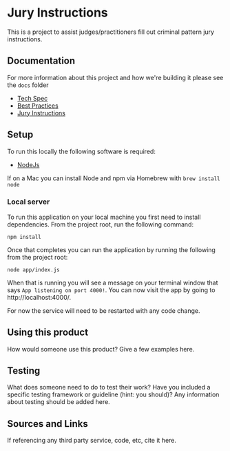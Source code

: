 # Jury Instructions
This is a project to assist judges/practitioners fill out criminal pattern jury instructions.

## Documentation
For more information about this project and how we're building it please see the `docs` folder 
* [Tech Spec](/docs/Tech_Spec.md) 
* [Best Practices](/docs/Best_Practices.md) 
* [Jury Instructions](/docs/SampleInstructions/)

## Setup
To run this locally the following software is required:
*  [NodeJs](https://nodejs.org/en/)

If on a Mac you can install Node and npm via Homebrew with `brew install node`

### Local server
To run this application on your local machine you first need to install dependencies.  From the project root, run the following command:
```shell
npm install
```

Once that completes you can run the application by running the following from the project root:
```shell
node app/index.js
```

When that is running you will see a message on your terminal window that says `App listening on port 4000!`. You can now visit the app by going to http://localhost:4000/. 

For now the service will need to be restarted with any code change.

## Using this product
How would someone use this product? Give a few examples here.

## Testing
What does someone need to do to test their work? Have you included a specific testing framework or guideline (hint: you should)? Any information about testing should be added here.

## Sources and Links
If referencing any third party service, code, etc, cite it here.
